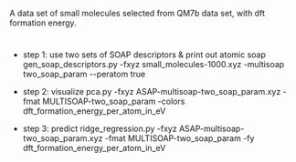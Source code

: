 A data set of small molecules selected from QM7b data set, with dft formation energy. 

#
* step 1: use two sets of SOAP descriptors & print out atomic soap
gen_soap_descriptors.py -fxyz small_molecules-1000.xyz -multisoap two_soap_param --peratom true

* step 2: visualize
pca.py -fxyz ASAP-multisoap-two_soap_param.xyz -fmat MULTISOAP-two_soap_param -colors dft_formation_energy_per_atom_in_eV

* step 3: predict
ridge_regression.py -fxyz ASAP-multisoap-two_soap_param.xyz -fmat MULTISOAP-two_soap_param -fy dft_formation_energy_per_atom_in_eV
